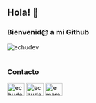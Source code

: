 <h2 align="left">Hola! 👋</h2>
<h3 align="left">Bienvenid@ a mi Github</h3>
<p><img align="center" src="https://github-readme-stats.vercel.app/api/top-langs?username=echudev&show_icons=true&theme=radical&hide_border=true&locale=en&layout=compact" alt="echudev" /></p>

<h1></h1>
<h3 align="left">Contacto</h3>
<p align="left">
<a href="https://dev.to/echudev" target="blank"><img align="center" src="https://raw.githubusercontent.com/rahuldkjain/github-profile-readme-generator/master/src/images/icons/Social/devto.svg" alt="echudev" height="30" width="40" /></a>
<a href="https://twitter.com/echudev" target="blank"><img align="center" src="https://raw.githubusercontent.com/rahuldkjain/github-profile-readme-generator/master/src/images/icons/Social/twitter.svg" alt="echudev" height="30" width="40" /></a>
<a href="https://linkedin.com/in/emaranda" target="blank"><img align="center" src="https://raw.githubusercontent.com/rahuldkjain/github-profile-readme-generator/master/src/images/icons/Social/linked-in-alt.svg" alt="emaranda" height="30" width="40" /></a>
</p>


